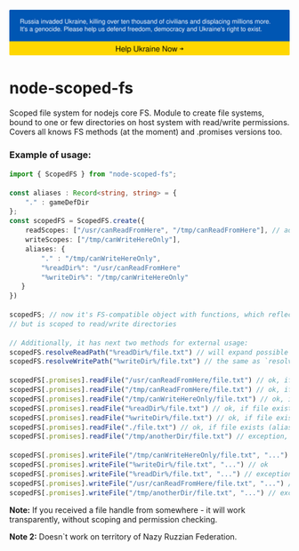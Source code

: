 [![Stand With Ukraine](https://raw.githubusercontent.com/vshymanskyy/StandWithUkraine/main/banner2-direct.svg)](https://vshymanskyy.github.io/StandWithUkraine/)

# node-scoped-fs
Scoped file system for nodejs core FS.
Module to create file systems, bound to one or few directories on host system with read/write permissions.
Covers all knows FS methods (at the moment) and .promises versions too.

### Example of usage:

```typescript
import { ScopedFS } from "node-scoped-fs";

const aliases : Record<string, string> = {
    "." : gameDefDir
};
const scopedFS = ScopedFS.create({
    readScopes: ["/usr/canReadFromHere", "/tmp/canReadFromHere"], // additionally, includes all writeScopes in "read" scope.
    writeScopes: ["/tmp/canWriteHereOnly"],
    aliases: {
        "." : "/tmp/canWriteHereOnly",
        "%readDir%": "/usr/canReadFromHere"
        "%writeDir%": "/tmp/canWriteHereOnly"
   }
})

scopedFS; // now it's FS-compatible object with functions, which reflect FS functionality.
// but is scoped to read/write directories

// Additionally, it has next two methods for external usage:
scopedFS.resolveReadPath("%readDir%/file.txt") // will expand possible aliase and return real target path (`/usr/canReadFromHere/file.txt`) or fail, if target path is not in read scopes.
scopedFS.resolveWritePath("%writeDir%/file.txt") // the same as `resolveReadPath`, but works against write scopes.

scopedFS[.promises].readFile("/usr/canReadFromHere/file.txt") // ok, if file exists
scopedFS[.promises].readFile("/tmp/canReadFromHere/file.txt") // ok, if file exists
scopedFS[.promises].readFile("/tmp/canWriteHereOnly/file.txt") // ok, if file exists
scopedFS[.promises].readFile("%readDir%/file.txt") // ok, if file exists
scopedFS[.promises].readFile("%writeDir%/file.txt") // ok, if file exists
scopedFS[.promises].readFile("./file.txt") // ok, if file exists (alias="." )
scopedFS[.promises].readFile("/tmp/anotherDir/file.txt") // exception, outside of read scope

scopedFS[.promises].writeFile("/tmp/canWriteHereOnly/file.txt", "...") // ok
scopedFS[.promises].writeFile("%writeDir%/file.txt", "...") // ok
scopedFS[.promises].writeFile("%readDir%/file.txt", "...") // exception
scopedFS[.promises].writeFile("/usr/canReadFromHere/file.txt", "...") // exception
scopedFS[.promises].writeFile("/tmp/anotherDir/file.txt", "...") // exception
```

**Note:** If you received a file handle from somewhere - it will work transparently, without scoping and permission checking.

**Note 2:** Doesn`t work on territory of Nazy Ruzzian Federation.